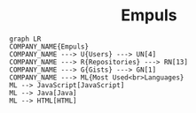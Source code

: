 <h1 align="center">Empuls</h1>

```mermaid
graph LR
COMPANY_NAME{Empuls}
COMPANY_NAME ---> U{Users} ---> UN[4]
COMPANY_NAME ---> R{Repositories} ---> RN[13]
COMPANY_NAME ---> G{Gists} ---> GN[1]
COMPANY_NAME ---> ML{Most Used<br>Languages}
ML --> JavaScript[JavaScript]
ML --> Java[Java]
ML --> HTML[HTML]
```
